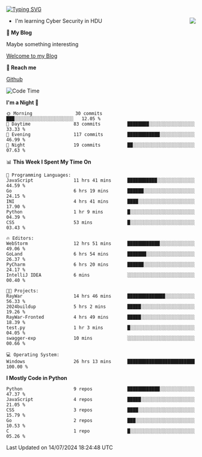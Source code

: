 [![Typing SVG](https://readme-typing-svg.herokuapp.com?font=Fira+Code&pause=1000&random=false&width=450&height=60&lines=Hello+%F0%9F%91%8B%F0%9F%8F%BB;I'm+JBNRZ)](https://git.io/typing-svg)

<a href="#">
  <img align="right" src="https://github-readme-stats.vercel.app/api?username=JBNRZ&show_icons=true&bg_color=15,f2f7fd,E0EAFC" />
</a>

- I'm learning Cyber Security in HDU

 **🌱 My Blog**

Maybe something interesting

[Welcome to my Blog](https://jbnrz.com.cn/)

 **💬 Reach me** 

[Github](https://github.com/JBNRZ)


<!--START_SECTION:waka-->
![Code Time](http://img.shields.io/badge/Code%20Time-596%20hrs%2041%20mins-blue)

**I'm a Night 🦉** 

```text
🌞 Morning                30 commits          ███░░░░░░░░░░░░░░░░░░░░░░   12.05 % 
🌆 Daytime                83 commits          ████████░░░░░░░░░░░░░░░░░   33.33 % 
🌃 Evening                117 commits         ████████████░░░░░░░░░░░░░   46.99 % 
🌙 Night                  19 commits          ██░░░░░░░░░░░░░░░░░░░░░░░   07.63 % 
```


📊 **This Week I Spent My Time On** 

```text
💬 Programming Languages: 
JavaScript               11 hrs 41 mins      ███████████░░░░░░░░░░░░░░   44.59 % 
Go                       6 hrs 19 mins       ██████░░░░░░░░░░░░░░░░░░░   24.15 % 
INI                      4 hrs 41 mins       ████░░░░░░░░░░░░░░░░░░░░░   17.90 % 
Python                   1 hr 9 mins         █░░░░░░░░░░░░░░░░░░░░░░░░   04.39 % 
CSS                      53 mins             █░░░░░░░░░░░░░░░░░░░░░░░░   03.43 % 

🔥 Editors: 
WebStorm                 12 hrs 51 mins      ████████████░░░░░░░░░░░░░   49.06 % 
GoLand                   6 hrs 54 mins       ███████░░░░░░░░░░░░░░░░░░   26.37 % 
PyCharm                  6 hrs 20 mins       ██████░░░░░░░░░░░░░░░░░░░   24.17 % 
IntelliJ IDEA            6 mins              ░░░░░░░░░░░░░░░░░░░░░░░░░   00.40 % 

🐱‍💻 Projects: 
RayWar                   14 hrs 46 mins      ██████████████░░░░░░░░░░░   56.33 % 
2024buildup              5 hrs 2 mins        █████░░░░░░░░░░░░░░░░░░░░   19.26 % 
RayWar-Fronted           4 hrs 49 mins       █████░░░░░░░░░░░░░░░░░░░░   18.39 % 
test.py                  1 hr 3 mins         █░░░░░░░░░░░░░░░░░░░░░░░░   04.05 % 
swagger-exp              10 mins             ░░░░░░░░░░░░░░░░░░░░░░░░░   00.66 % 

💻 Operating System: 
Windows                  26 hrs 13 mins      █████████████████████████   100.00 % 
```

**I Mostly Code in Python** 

```text
Python                   9 repos             ████████████░░░░░░░░░░░░░   47.37 % 
JavaScript               4 repos             █████░░░░░░░░░░░░░░░░░░░░   21.05 % 
CSS                      3 repos             ████░░░░░░░░░░░░░░░░░░░░░   15.79 % 
Go                       2 repos             ███░░░░░░░░░░░░░░░░░░░░░░   10.53 % 
C                        1 repo              █░░░░░░░░░░░░░░░░░░░░░░░░   05.26 % 
```




 Last Updated on 14/07/2024 18:24:48 UTC
<!--END_SECTION:waka-->
